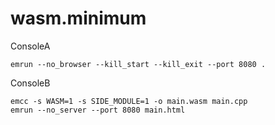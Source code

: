 # wasm.minimum
ConsoleA
~~~
emrun --no_browser --kill_start --kill_exit --port 8080 .
~~~

ConsoleB
~~~
emcc -s WASM=1 -s SIDE_MODULE=1 -o main.wasm main.cpp
emrun --no_server --port 8080 main.html
~~~
